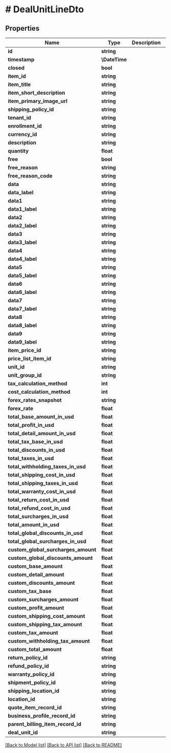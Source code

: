 # # DealUnitLineDto

## Properties

Name | Type | Description | Notes
------------ | ------------- | ------------- | -------------
**id** | **string** |  | [optional]
**timestamp** | **\DateTime** |  | [optional]
**closed** | **bool** |  | [optional]
**item_id** | **string** |  | [optional]
**item_title** | **string** |  | [optional]
**item_short_description** | **string** |  | [optional]
**item_primary_image_url** | **string** |  | [optional]
**shipping_policy_id** | **string** |  | [optional]
**tenant_id** | **string** |  | [optional]
**enrollment_id** | **string** |  | [optional]
**currency_id** | **string** |  | [optional]
**description** | **string** |  | [optional]
**quantity** | **float** |  | [optional]
**free** | **bool** |  | [optional]
**free_reason** | **string** |  | [optional]
**free_reason_code** | **string** |  | [optional]
**data** | **string** |  | [optional]
**data_label** | **string** |  | [optional]
**data1** | **string** |  | [optional]
**data1_label** | **string** |  | [optional]
**data2** | **string** |  | [optional]
**data2_label** | **string** |  | [optional]
**data3** | **string** |  | [optional]
**data3_label** | **string** |  | [optional]
**data4** | **string** |  | [optional]
**data4_label** | **string** |  | [optional]
**data5** | **string** |  | [optional]
**data5_label** | **string** |  | [optional]
**data6** | **string** |  | [optional]
**data6_label** | **string** |  | [optional]
**data7** | **string** |  | [optional]
**data7_label** | **string** |  | [optional]
**data8** | **string** |  | [optional]
**data8_label** | **string** |  | [optional]
**data9** | **string** |  | [optional]
**data9_label** | **string** |  | [optional]
**item_price_id** | **string** |  | [optional]
**price_list_item_id** | **string** |  | [optional]
**unit_id** | **string** |  | [optional]
**unit_group_id** | **string** |  | [optional]
**tax_calculation_method** | **int** |  | [optional]
**cost_calculation_method** | **int** |  | [optional]
**forex_rates_snapshot** | **string** |  | [optional]
**forex_rate** | **float** |  | [optional]
**total_base_amount_in_usd** | **float** |  | [optional]
**total_profit_in_usd** | **float** |  | [optional]
**total_detail_amount_in_usd** | **float** |  | [optional]
**total_tax_base_in_usd** | **float** |  | [optional]
**total_discounts_in_usd** | **float** |  | [optional]
**total_taxes_in_usd** | **float** |  | [optional]
**total_withholding_taxes_in_usd** | **float** |  | [optional]
**total_shipping_cost_in_usd** | **float** |  | [optional]
**total_shipping_taxes_in_usd** | **float** |  | [optional]
**total_warranty_cost_in_usd** | **float** |  | [optional]
**total_return_cost_in_usd** | **float** |  | [optional]
**total_refund_cost_in_usd** | **float** |  | [optional]
**total_surcharges_in_usd** | **float** |  | [optional]
**total_amount_in_usd** | **float** |  | [optional]
**total_global_discounts_in_usd** | **float** |  | [optional]
**total_global_surcharges_in_usd** | **float** |  | [optional]
**custom_global_surcharges_amount** | **float** |  | [optional]
**custom_global_discounts_amount** | **float** |  | [optional]
**custom_base_amount** | **float** |  | [optional]
**custom_detail_amount** | **float** |  | [optional]
**custom_discounts_amount** | **float** |  | [optional]
**custom_tax_base** | **float** |  | [optional]
**custom_surcharges_amount** | **float** |  | [optional]
**custom_profit_amount** | **float** |  | [optional]
**custom_shipping_cost_amount** | **float** |  | [optional]
**custom_shipping_tax_amount** | **float** |  | [optional]
**custom_tax_amount** | **float** |  | [optional]
**custom_withholding_tax_amount** | **float** |  | [optional]
**custom_total_amount** | **float** |  | [optional]
**return_policy_id** | **string** |  | [optional]
**refund_policy_id** | **string** |  | [optional]
**warranty_policy_id** | **string** |  | [optional]
**shipment_policy_id** | **string** |  | [optional]
**shipping_location_id** | **string** |  | [optional]
**location_id** | **string** |  | [optional]
**quote_item_record_id** | **string** |  | [optional]
**business_profile_record_id** | **string** |  | [optional]
**parent_billing_item_record_id** | **string** |  | [optional]
**deal_unit_id** | **string** |  | [optional]

[[Back to Model list]](../../README.md#models) [[Back to API list]](../../README.md#endpoints) [[Back to README]](../../README.md)
